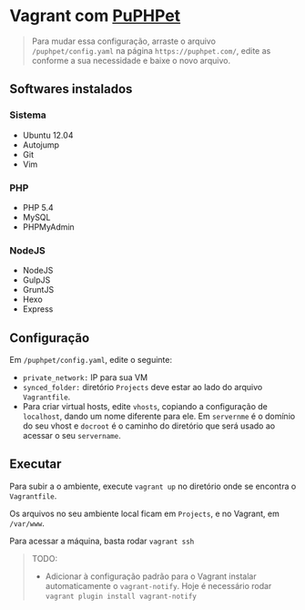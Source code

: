 # Vagrant com [PuPHPet](https://puphpet.com/)

> Para mudar essa configuração, arraste o arquivo `/puphpet/config.yaml` na página `https://puphpet.com/`, edite as conforme a sua necessidade e baixe o novo arquivo.

## Softwares instalados

### Sistema
* Ubuntu 12.04
* Autojump
* Git
* Vim

### PHP
* PHP 5.4
* MySQL
* PHPMyAdmin

### NodeJS
* NodeJS
* GulpJS
* GruntJS
* Hexo
* Express

## Configuração

Em `/puphpet/config.yaml`, edite o seguinte:

* `private_network:` IP para sua VM
* `synced_folder:` diretório `Projects` deve estar ao lado do arquivo `Vagrantfile`.
* Para criar virtual hosts, edite `vhosts`, copiando a configuração de `localhost`, dando um nome diferente para ele. Em `servernme` é o domínio do seu vhost e `docroot` é o caminho do diretório que será usado ao acessar o seu `servername`.

## Executar

Para subir a o ambiente, execute `vagrant up` no diretório onde se encontra o `Vagrantfile`.

Os arquivos no seu ambiente local ficam em `Projects`, e no Vagrant, em `/var/www`.

Para acessar a máquina, basta rodar `vagrant ssh`

> TODO:
> * Adicionar à configuração padrão para o Vagrant instalar automaticamente o `vagrant-notify`. Hoje é necessário rodar `vagrant plugin install vagrant-notify`